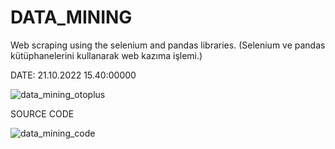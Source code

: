 # DATA_MINING
Web scraping using the selenium and pandas libraries. (Selenium ve pandas kütüphanelerini kullanarak web kazıma işlemi.)

DATE: 21.10.2022 15.40:00000

![data_mining_otoplus](https://user-images.githubusercontent.com/98910348/197197289-1bb91841-618b-4c22-a055-4625d3b3e450.jpg)

SOURCE CODE

![data_mining_code](https://user-images.githubusercontent.com/98910348/197197690-764d8c3e-dfe2-4f05-bb50-c8ff877c1ad6.jpg)

